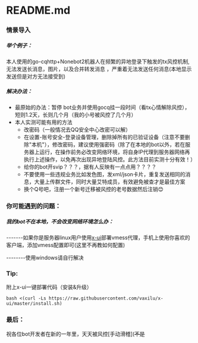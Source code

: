 # README.md

### 情景导入

##### 举个例子：

本人使用的go-cqhttp+Nonebot2机器人在频繁的异地登录下触发的tx风控机制,无法发送长消息，图片，以及合并转发消息 ，严重着无法发送任何消息(本地显示发送但是对方无法接受到)

##### 解决办法：

- 最原始的办法：暂停 bot业务并使用gocq挂一段时间（看tx心情解除风控），短则1.2天，长则几个月（我的小号被风控了几个月）
- 本人实测可能有用的方法
  - 改密码（一般情况去QQ安全中心改密可以解）
  - 在设置-账号安全-登录设备管理，删除掉所有的已验证设备（注意不要删除"本机"），修改密码，建议使用强密码（除了在本地的bot以外，若在服务器上运行，在操作前务必改变网络环境，将自身IP代理到服务器网络再执行上述操作，以免再次出现异地登陆风控。此方法目前实测十分有效！）
  - 给你的bot开svip？？？，据有人反映有一点点用？？？？
  - 不要使用一些违规业务比如发色图，发xml/json卡片，重复发送相同的消息，大量上传群文件，同时大量艾特成员，有效避免被查才是最佳方案
  - 换个Q号吧，注册一个新号迁移被风控的老号数据然后注销😊

### 你可能遇到的问题：

##### 我的bot不在本地，不会改变网络环境怎么办：

-------如果你是服务器linux用户使用[x-ui](https://github.com/vaxilu/x-ui)部署vmess代理，手机上使用你喜欢的客户端，添加vmess配置即可(这里不再教如何配置)

--------使用windows请自行解决

### Tip:

附上x-ui一键部署代码（安装&升级）

```
bash <(curl -Ls https://raw.githubusercontent.com/vaxilu/x-ui/master/install.sh)
```

### 最后：

祝各位bot开发者在新的一年里，天天被风控[手动滑稽](~~不是~~
